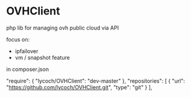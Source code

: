 # OVHClient

php lib for managing ovh public cloud via API

focus on:
- ipfailover
- vm / snapshot feature


in composer.json

"require": {
	"lycoch/OVHClient": "dev-master"
    },
"repositories": [
        {
            "url": "https://github.com/lycoch/OVHClient.git",
            "type": "git"
        }
    ],

